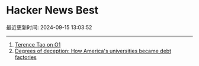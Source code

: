 # Hacker News Best

最近更新时间: 2024-09-15 13:03:52

--- 
1. [Terence Tao on O1](https://mathstodon.xyz/@tao/113132502735585408) 
2. [Degrees of deception: How America's universities became debt factories](https://anandsanwal.me/college-student-debt-deception/) 
